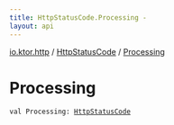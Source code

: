 ```yaml
---
title: HttpStatusCode.Processing - 
layout: api
---
```


<div class='api-docs-breadcrumbs'><a href="../index.html">io.ktor.http</a> / <a href="index.html">HttpStatusCode</a> / <a href="./-processing.html">Processing</a></div>

# Processing

<div class="signature"><code><span class="keyword">val </span><span class="identifier">Processing</span><span class="symbol">: </span><a href="index.html"><span class="identifier">HttpStatusCode</span></a></code></div>
